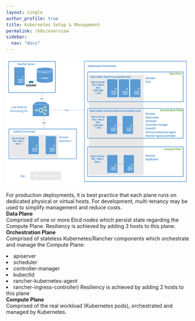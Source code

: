 ```yaml
---
layout: single
author_profile: true
title: Kubernetes Setup & Management
permalink: /k8s/overview
sidebar:
  nav: "docs"
---
```


<p><img src="../media/image013.png" width="624" height="351" /></p>

<p>For production deployments, it is best practice that each plane runs on dedicated physical or virtual hosts. For development, multi-tenancy may be used to simplify management and reduce costs.<br>
<b>Data Plane</b><br>
Comprised of one or more Etcd nodes which persist state regarding the Compute Plane. Resiliency is achieved by adding 3 hosts to this plane.<br>
<b>Orchestration Plane</b><br>
Comprised of stateless Kubernetes/Rancher components which orchestrate and manage the Compute Plane:
<li>apiserver</li>
<li>scheduler</li>
<li>controller-manager</li>
<li>kubectld</li>
<li>rancher-kubernetes-agent</li>
<li>rancher-ingress-controller) Resiliency is achieved by adding 2 hosts to this plane</li>
<b>Compute Plane</b><br>
Comprised of the real workload (Kubernetes pods), orchestrated and managed by Kubernetes.

